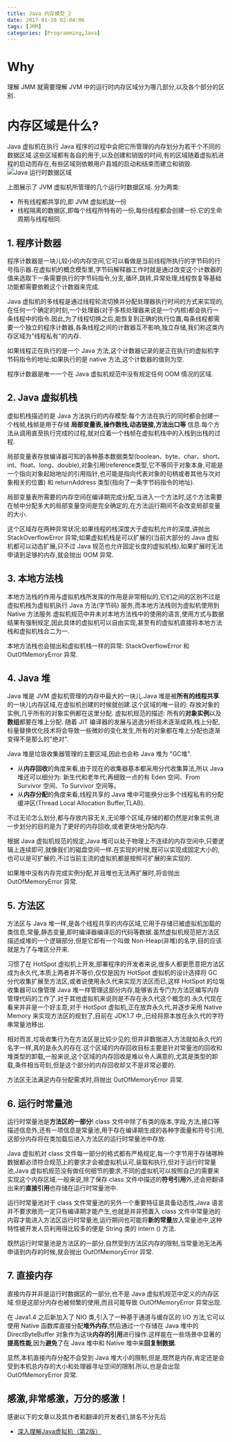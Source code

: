```yaml
---
title: Java 内存模型_2
date: 2017-01-28 02:04:06
tags: [JMM]
categories: [Programming,Java]
---
```

# Why 

理解 JMM 就需要理解 JVM 中的运行时内存区域分为哪几部分,以及各个部分的区别.

# 内存区域是什么?
Java 虚拟机在执行 Java 程序的过程中会把它所管理的内存划分为若干个不同的数据区域.这些区域都有各自的用于,以及创建和销毁的时间,有的区域随着虚拟机进程的启动而存在,有些区域则依赖用户县城的启动和结束而建立和销毁.
![Java 运行时数据区域](https://img2018.cnblogs.com/blog/651000/201903/651000-20190321233542361-1636298834.png)

上图展示了 JVM 虚拟机所管理的几个运行时数据区域.
分为两类:
- 所有线程都共享的,即 JVM 虚拟机就一份
- 线程隔离的数据区,即每个线程所特有的一份,每份线程都会创建一份.它的生命周期与线程相同.

<!-- more -->

## 1. 程序计数器

程序计数器是一块儿较小的内存空间,它可以看做是当前线程所执行的字节码的行号指示器.在虚拟机的概念模型里,字节码解释器工作时就是通过改变这个计数器的值来选取下一条需要执行的字节码指令,分支,循环,跳转,异常处理,线程恢复等基础功能都需要依赖这个计数器来完成.

Java 虚拟机的多线程是通过线程轮流切换并分配处理器执行时间的方式来实现的,在任何一个确定的时刻,一个处理器(对于多核处理器来说是一个内核)都会执行一条线程中的指令.因此,为了线程切换之后,能恢复到正确的执行位置,每条线程都需要一个独立的程序计数器,各条线程之间的计数器互不影响,独立存储,我们称这类内存区域为"线程私有"的内存.

如果线程正在执行的是一个 Java 方法,这个计数器记录的是正在执行的虚拟机字节码指令的地址;如果执行的是 native 方法,这个计数器的值则为空.

程序计数器是唯一一个在 Java 虚拟机规范中没有规定任何 OOM 情况的区域.


## 2. Java 虚拟机栈

虚拟机栈描述的是 Java 方法执行的内存模型:每个方法在执行的同时都会创建一个栈帧,栈帧是用于存储 **局部变量表,操作数栈,动态链接,方法出口等** 信息.每个方法从调用直至执行完成的过程,就对应着一个栈帧在虚拟机栈中的入栈到出栈的过程.


局部变量表存放编译器可知的各种基本数据类型(boolean、byte、char、short、int、float、long、double),对象引用(reference类型,它不等同于对象本身,可能是一个指向对象起始地址的引用指针,也可能是指向代表对象的句柄或者其他与次对象相关的位置) 和 returnAddress 类型(指向了一条字节码指令的地址).

局部变量表所需要的内存空间在编译期完成分配,当进入一个方法时,这个方法需要在帧中分配多大的局部变量空间是完全确定的,在方法运行期间不会改变局部变量的大小.

这个区域存在两种异常状况:如果线程的栈深度大于虚拟机允许的深度,讲抛出 StackOverflowError 异常;如果虚拟机栈是可以扩展的(当前大部分的 Java 虚拟机都可以动态扩展,只不过 Java 规范也允许固定长度的虚拟机栈),如果扩展时无法申请到足够的内存,就会抛出 OOM 异常.

## 3. 本地方法栈

本地方法栈的作用与虚拟机栈所发挥的作用是非常相似的,它们之间的区别不过是虚拟机栈为虚拟机执行 Java 方法(字节码) 服务,而本地方法栈则为虚拟机使用到 Native 方法服务.虚拟机规范中并未对本地方法栈中的使用的语言,使用方式与数据结果有强制规定,因此具体的虚拟机可以自由实现,甚至有的虚拟机直接将本地方法栈和虚拟机栈合二为一.

本地方法栈也会抛出和虚拟机栈一样的异常: StackOverflowError 和 OutOfMemoryError 异常.

## 4. Java 堆

Java 堆是 JVM 虚拟机管理的内存中最大的一块儿.Java 堆是被**所有的线程共享**的一块儿内存区域,在虚拟机创建的时候就创建.这个区域的唯一目的: 存放对象的实例,几乎所有的对象实例都在这里分配.
虚拟机规范的描述: 所有的**对象实例**以及**数组**都要在堆上分配.
随着 JIT 编译器的发展与逃逸分析技术逐渐成熟,栈上分配,标量替换优化技术将会导致一些微妙的变化发生,所有的对象都在堆上分配也逐渐变得不是那么的"绝对".

Java 堆是垃圾收集器管理的主要区域,因此也会称 Java 堆为 "GC堆".
- 从**内存回收**的角度来看,由于现在的收集器基本都采用分代收集算法,所以 Java 堆还可以细分为: 新生代和老年代;再细致一点的有 Eden 空间、From Survivor 空间、To Survivor 空间等。
- 从**内存分配**的角度来看,线程共享的 Java 堆中可能换分出多个线程私有的分配缓冲区(Thread Local Allocation Buffer,TLAB).

不过无论怎么划分,都与存放内容无关,无论哪个区域,存储的都仍然是对象实例,进一步划分的目的是为了更好的内存回收,或者更快地分配内存.

根据 Java 虚拟机规范的规定,Java 堆可以处于物理上不连续的内存空间中,只要逻辑上连续即可,就像我们的磁盘空间一样.在实现的时候,既可以实现成固定大小的,也可以是可扩展的,不过当前主流的虚拟机都是按照可扩展的来实现的.

如果堆中没有内存完成实例分配,并且堆也无法再扩展时,将会抛出 OutOfMemoryError 异常.

## 5. 方法区

方法区与 Java 堆一样,是各个线程共享的内存区域,它用于存储已被虚拟机加载的类信息,常量,静态变量,即时编译器编译后的代码等数据.虽然虚拟机规范把方法区描述成堆的一个逻辑部分,但是它却有一个叫做 Non-Heap(非堆)的名字,目的应该就是为了与堆区分开来.

习惯了在 HotSpot 虚拟机上开发,部署程序的开发者来说,很多人都更愿意把方法区成为永久代,本质上两者并不等价,仅仅是因为 HotSpot 虚拟机的设计选择将 GC 分代收集扩展至方法区,或者说使用永久代来实现方法区而已,这样 HotSpot 的垃圾收集器可以像管理 Java 堆一样管理这部分内存,能够省去专门为方法区编写内存管理代码的工作了.对于其他虚拟机来说则是不存在永久代这个概念的.永久代现在看来并非是一个好主意,对于 HotSpot 虚拟机,正在放弃永久代,并逐步采用 Native Memory 来实现方法区的规划了,目前在 JDK1.7 中,,已经将原本放在永久代的字符串常量池移出.

相对而言,垃圾收集行为在方法区是比较少见的,但并非数据进入方法就如永久代的名字一样,真的是永久的存在.这个区域的内存回收目标主要是针对常量池的回收和堆类型的卸载,一般来说,这个区域的内存回收是难以令人满意的,尤其是类型的卸载,条件相当苛刻,但是这个部分的内存回收却又不是非常必要的.

方法区无法满足内存分配需求时,将抛出 OutOfMemoryError 异常.

## 6. 运行时常量池

运行时常量池是**方法区的一部分**! class 文件中除了有类的版本,字段,方法,接口等描述信息外,还有一项信息是常量池,用于存在编译期生成的各种字面量和符号引用,这部分内存将在类加载后进入方法区的运行时常量池中存放.

Java 虚拟机对 class 文件每一部分的格式都有严格规定,每一个字节用于存储哪种数据都必须符合规范上的要求才会被虚拟机认可,装载和执行,但对于运行时常量池,Java 虚拟机规范没有做任何细节的要求,不同的虚拟机可以按照自己的需要来实现这个内存区域.一般来说,除了保存 class 文件中描述的**符号引用**外,还会把翻译出来的**直接引用**也存储在运行时常量池中.

运行时常量池对于 class 文件常量池的另外一个重要特征是具备动态性,Java 语言并不要求敞亮一定只有编译期才能产生,也就是并非预置入 class 文件中常量池的内容才能进入方法区运行时常量池,运行期间也可能将**新的常量**放入常量池中,这种特性被开发人员利用得比较多的便是 String 类的 intern () 方法.

既然运行时常量池是方法区的一部分,自然受到方法区内存的限制,当常量池无法再申请到内存的时候,就会抛出 OutOfMemoryError 异常.


## 7. 直接内存

直接内存并非是运行时数据区的一部分,也不是 Java 虚拟机规范中定义的内存区域.但是这部分内存也被频繁的使用,而且可能导致 OutOfMemoryError 异常出现.

在 Java1.4 之后新加入了 NIO 类,引入了一种基于通道与缓存区的 I/O 方法,它可以使用 Native 函数库直接分配**堆外内存**,然后通过一个存储在 Java 堆中的 DirectByteBuffer 对象作为这块**内存的引用**进行操作.这样能在一些场景中显著的**提高性能**,因为**避免**了在 Java 堆中和 Native 堆中来**回复制数据**.

 
显然,本机直接内存分配不会受到 Java 堆大小的限制,但是,既然是内存,肯定还是会受到本机总内存的大小和处理器寻址空间的限制.所以,也是会出现 OutOfMemoryError 异常.


## 感激,非常感激，万分的感激！
感谢以下的文章以及其作者和翻译的开发者们,排名不分先后
* [深入理解Java虚拟机（第2版）](https://book.douban.com/subject/24722612/)